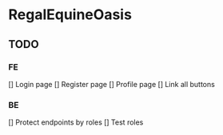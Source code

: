 # RegalEquineOasis


## TODO

### FE
[] Login page
[] Register page
[] Profile page
[] Link all buttons

### BE
[] Protect endpoints by roles
[] Test roles
